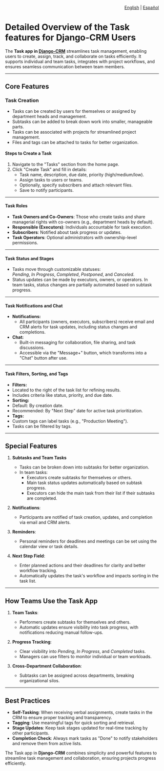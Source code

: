 <p align="right">
<a href="https://github.com/DjangoCRM/django-crm/blob/main/docs/django-crm_task_features.md">English</a> |
<a href="https://github.com/DjangoCRM/django-crm/blob/main/docs/django-crm_task_features-spanish.md">Español</a>
</p>

# Detailed Overview of the Task features for Django-CRM Users

The **Task app in [Django-CRM](https://github.com/DjangoCRM/django-crm)** streamlines task management,
enabling users to create, assign, track, and collaborate on tasks efficiently.
It supports individual and team tasks, integrates with project workflows,
and ensures seamless communication between team members.

---

## Core Features

### Task Creation

- Tasks can be created by users for themselves or assigned by department heads and management.
- Subtasks can be added to break down work into smaller, manageable parts.
- Tasks can be associated with projects for streamlined project management.
- Files and tags can be attached to tasks for better organization.

#### Steps to Create a Task

1. Navigate to the "Tasks" section from the home page.
2. Click "Create Task" and fill in details:
   - Task name, description, due date, priority (high/medium/low).
   - Assign tasks to users or teams.
   - Optionally, specify subscribers and attach relevant files.
   - Save to notify participants.

---

#### Task Roles

- **Task Owners and Co-Owners**: Those who create tasks and share managerial rights with co-owners (e.g., department heads by default).
- **Responsible (Executors)**: Individuals accountable for task execution.
- **Subscribers**: Notified about task progress or updates.
- **Task Operators**: Optional administrators with ownership-level permissions.

---

#### Task Status and Stages

- Tasks move through customizable statuses:  
  *Pending*, *In Progress*, *Completed*, *Postponed*, and *Canceled*.
- Status updates can be made by executors, owners, or operators. In team tasks, status changes are partially automated based on subtask progress.

---

#### Task Notifications and Chat

- **Notifications:**
  - All participants (owners, executors, subscribers) receive email and CRM alerts for task updates, including status changes and completions.
- **Chat:**
  - Built-in messaging for collaboration, file sharing, and task discussions.
  - Accessible via the "Message+" button, which transforms into a "Chat" button after use.

---

#### Task Filters, Sorting, and Tags

- **Filters:**
- Located to the right of the task list for refining results.
- Includes criteria like status, priority, and due date.
- **Sorting:**
- Default: By creation date.
- Recommended: By "Next Step" date for active task prioritization.
- **Tags:**
- Custom tags can label tasks (e.g., "Production Meeting").
- Tasks can be filtered by tags.

---

## Special Features

1. **Subtasks and Team Tasks**
   - Tasks can be broken down into subtasks for better organization.
   - In team tasks:
      - Executors create subtasks for themselves or others.
      - Main task status updates automatically based on subtask progress.
      - Executors can hide the main task from their list if their subtasks are completed.

2. **Notifications**:
   - Participants are notified of task creation, updates, and completion via email and CRM alerts.

3. **Reminders**:
   - Personal reminders for deadlines and meetings can be set using the calendar view or task details.

4. **Next Step Field**:
   - Enter planned actions and their deadlines for clarity and better workflow tracking.
   - Automatically updates the task's workflow and impacts sorting in the task list.

---

## **How Teams Use the Task App**

1. **Team Tasks**:
   - Performers create subtasks for themselves and others.
   - Automatic updates ensure visibility into task progress, with notifications reducing manual follow-ups.

2. **Progress Tracking**:
   - Clear visibility into *Pending*, *In Progress*, and *Completed* tasks.
   - Managers can use filters to monitor individual or team workloads.

3. **Cross-Department Collaboration**:
   - Subtasks can be assigned across departments, breaking organizational silos.

---

## **Best Practices**

- **Self-Tasking**: When receiving verbal assignments, create tasks in the CRM to ensure proper tracking and transparency.
- **Tagging**: Use meaningful tags for quick sorting and retrieval.
- **Stage Updates**: Keep task stages updated for real-time tracking by other participants.
- **Completion Check**: Always mark tasks as "Done" to notify stakeholders and remove them from active lists.

The Task app in **Django-CRM** combines simplicity and powerful features to streamline task management and collaboration, ensuring projects progress efficiently.
